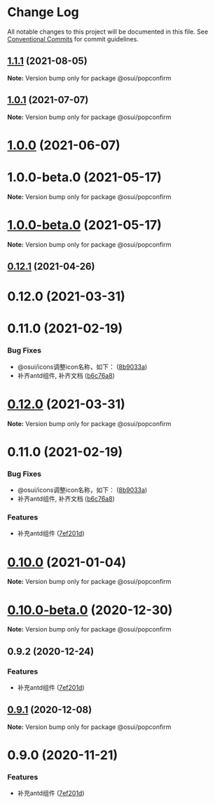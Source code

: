 # Change Log

All notable changes to this project will be documented in this file.
See [Conventional Commits](https://conventionalcommits.org) for commit guidelines.

## [1.1.1](https://gitee.com/gitee-fe/osui/tree/master/compare/v1.0.0-beta.1...v1.1.1) (2021-08-05)

**Note:** Version bump only for package @osui/popconfirm





## [1.0.1](https://gitee.com/gitee-fe/osui/tree/master/compare/@osui/popconfirm@1.0.0...@osui/popconfirm@1.0.1) (2021-07-07)

**Note:** Version bump only for package @osui/popconfirm





# [1.0.0](https://gitee.com/gitee-fe/osui/tree/master/compare/@osui/popconfirm@0.12.1...@osui/popconfirm@1.0.0) (2021-06-07)



# 1.0.0-beta.0 (2021-05-17)

**Note:** Version bump only for package @osui/popconfirm





# [1.0.0-beta.0](https://gitee.com/gitee-fe/osui/tree/master/compare/v0.12.1...v1.0.0-beta.0) (2021-05-17)

**Note:** Version bump only for package @osui/popconfirm





## [0.12.1](https://gitee.com/gitee-fe/osui/tree/master/compare/@osui/popconfirm@0.10.0...@osui/popconfirm@0.12.1) (2021-04-26)



# 0.12.0 (2021-03-31)



# 0.11.0 (2021-02-19)


### Bug Fixes

* @osui/icons调整icon名称，如下： ([8b9033a](https://gitee.com/gitee-fe/osui/tree/master/commits/8b9033af14f14ebae853692523739ca22c64123a))
* 补齐antd组件, 补齐文档 ([b6c76a8](https://gitee.com/gitee-fe/osui/tree/master/commits/b6c76a864b121479e151a97e926546f3370d0aed))





# [0.12.0](https://gitee.com/gitee-fe/osui/tree/master/compare/v0.11.0...v0.12.0) (2021-03-31)

**Note:** Version bump only for package @osui/popconfirm





# 0.11.0 (2021-02-19)


### Bug Fixes

* @osui/icons调整icon名称，如下： ([8b9033a](https://gitee.com/gitee-fe/osui/tree/master/commits/8b9033af14f14ebae853692523739ca22c64123a))
* 补齐antd组件, 补齐文档 ([b6c76a8](https://gitee.com/gitee-fe/osui/tree/master/commits/b6c76a864b121479e151a97e926546f3370d0aed))


### Features

* 补充antd组件 ([7ef201d](https://gitee.com/gitee-fe/osui/tree/master/commits/7ef201df7efb9b3bbc0597fac45962c49c13533c))





# [0.10.0](https://gitee.com/gitee-fe/osui/tree/master/compare/@osui/popconfirm@0.10.0-beta.0...@osui/popconfirm@0.10.0) (2021-01-04)

**Note:** Version bump only for package @osui/popconfirm





# [0.10.0-beta.0](https://gitee.com/gitee-fe/osui/tree/master/compare/@osui/popconfirm@0.9.2...@osui/popconfirm@0.10.0-beta.0) (2020-12-30)

**Note:** Version bump only for package @osui/popconfirm





## 0.9.2 (2020-12-24)


### Features

* 补充antd组件 ([7ef201d](https://gitee.com/gitee-fe/osui/tree/master/commits/7ef201df7efb9b3bbc0597fac45962c49c13533c))





## [0.9.1](https://gitee.com/gitee-fe/osui/tree/master/compare/@osui/popconfirm@0.9.0...@osui/popconfirm@0.9.1) (2020-12-08)

**Note:** Version bump only for package @osui/popconfirm





# 0.9.0 (2020-11-21)


### Features

* 补充antd组件 ([7ef201d](https://gitee.com/gitee-fe/osui/tree/master/commits/7ef201df7efb9b3bbc0597fac45962c49c13533c))

